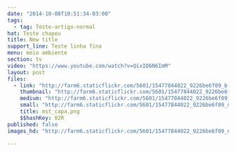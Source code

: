 ```yaml
---
date: "2014-10-08T10:51:34-03:00"
tags:
  - tag: Teste-artigo-normal
hat: Teste chapeu
title: New title
support_line: Teste linha fina
menu: meio ambiente
section: tv
video: "https://www.youtube.com/watch?v=QixID6N6ImM"
layout: post
files:
  - link: "http://farm6.staticflickr.com/5601/15477844022_9226be6f09_b.jpg"
    thumbnail: "http://farm6.staticflickr.com/5601/15477844022_9226be6f09_t.jpg"
    medium: "http://farm6.staticflickr.com/5601/15477844022_9226be6f09_z.jpg"
    small: "http://farm6.staticflickr.com/5601/15477844022_9226be6f09_n.jpg"
    title: mst_capa.png
    $$hashKey: 02R
published: false
images_hd: "http://farm6.staticflickr.com/5601/15477844022_9226be6f09_n.jpg"

---
```


